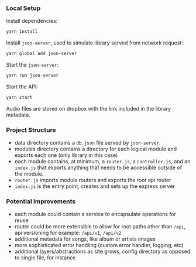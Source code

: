### Local Setup

Install dependencies:

```bash
yarn install
```

Install `json-server`, used to simulate library served from network request:

```bash
yarn global add json-server
```

Start the `json-server`:

```bash
yarn run json-server
```
Start the API:

```bash
yarn start
```

Audio files are stored on dropbox with the link included in the library metadata.

### Project Structure

- data directory contains a `db.json` file served by `json-server`.
- modules directory contains a directory for each logical module and exports each one (only library in this case)
- each module contains, at minimum, a `router.js`, a `controller.js`, and an `index.js` that exports anything that needs to be accessible outside of the module.
- `router.js` imports module routers and exports the root api router
- `index.js` is the entry point, creates and sets up the express server

### Potential Improvements

- each module could contain a service to encapsulate operations for reuse
- router could be more extensible to allow for root paths other than `/api`, api versioning for example: `/api/v1`, `/api/v2`
- additional metadata for songs, like album or artists images
- more sophisticated error handling (custom error handler, logging, etc)
- additional layers/abstractions as site grows, config directory as opposed to single file, for instance
